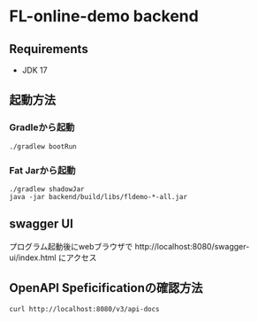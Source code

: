 # FL-online-demo backend

## Requirements
* JDK 17

## 起動方法
### Gradleから起動
```shell
./gradlew bootRun
```

### Fat Jarから起動
```shell
./gradlew shadowJar
java -jar backend/build/libs/fldemo-*-all.jar
```

## swagger UI
プログラム起動後にwebブラウザで
http://localhost:8080/swagger-ui/index.html
にアクセス

## OpenAPI Speficificationの確認方法
```shell
curl http://localhost:8080/v3/api-docs
```
